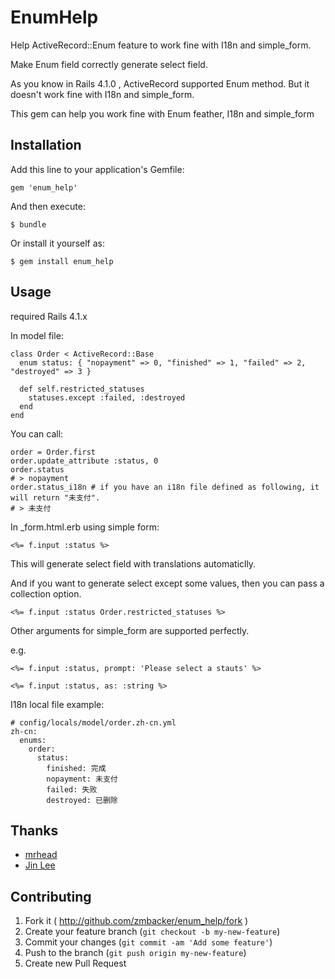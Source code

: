 # EnumHelp

Help ActiveRecord::Enum feature to work fine with I18n and simple_form.

Make Enum field correctly generate select field.

As you know in Rails 4.1.0 , ActiveRecord supported Enum method. But it doesn't work fine with I18n and simple_form.

This gem can help you work fine with Enum feather, I18n and simple_form


## Installation

Add this line to your application's Gemfile:

    gem 'enum_help'

And then execute:

    $ bundle

Or install it yourself as:

    $ gem install enum_help

## Usage


required Rails 4.1.x

In model file:

    class Order < ActiveRecord::Base
      enum status: { "nopayment" => 0, "finished" => 1, "failed" => 2, "destroyed" => 3 }
      
      def self.restricted_statuses
        statuses.except :failed, :destroyed
      end
    end

You can call:

    order = Order.first
    order.update_attribute :status, 0
    order.status
    # > nopayment
    order.status_i18n # if you have an i18n file defined as following, it will return "未支付".
    # > 未支付

In _form.html.erb using simple form:

    <%= f.input :status %>

This will generate select field with translations automaticlly.

And if you want to generate select except some values, then you can pass a collection option.

    <%= f.input :status Order.restricted_statuses %>



Other arguments for simple_form are supported perfectly.

e.g.

    <%= f.input :status, prompt: 'Please select a stauts' %>
    
    <%= f.input :status, as: :string %>


I18n local file example:

    # config/locals/model/order.zh-cn.yml
    zh-cn:
      enums:
        order:
          status:
            finished: 完成
            nopayment: 未支付
            failed: 失败
            destroyed: 已删除

## Thanks
* [mrhead](https://github.com/mrhead)
* [Jin Lee](https://github.com/neojin)

## Contributing

1. Fork it ( http://github.com/zmbacker/enum_help/fork )
2. Create your feature branch (`git checkout -b my-new-feature`)
3. Commit your changes (`git commit -am 'Add some feature'`)
4. Push to the branch (`git push origin my-new-feature`)
5. Create new Pull Request
